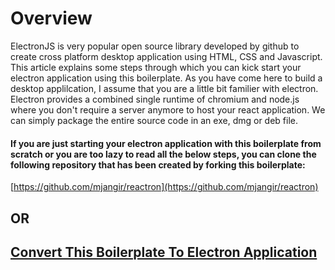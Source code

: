 # Overview

ElectronJS is very popular open source library developed by github to create cross platform desktop application using HTML, CSS and Javascript. This article explains some steps through which you can kick start your electron application using this boilerplate. As you have come here to build a desktop applilcation, I assume that you are a little bit familier with electron. Electron provides a combined single runtime of chromium and node.js where you don't require a server anymore to host your react application. We can simply package the entire source code in an exe, dmg or deb file.

#### If you are just starting your electron application with this boilerplate from scratch or you are too lazy to read all the below steps, you can clone the following repository that has been created by forking this boilerplate:

[https://github.com/mjangir/reactron](https://github.com/mjangir/reactron)

## OR

## [Convert This Boilerplate To Electron Application](https://github.com/mjangir/reactron/wiki/Convert-Existing-To-Electron)
